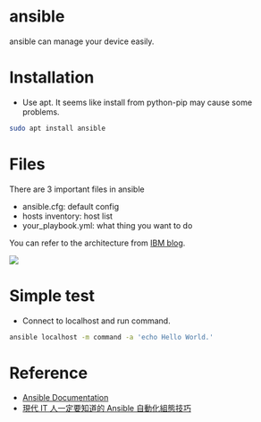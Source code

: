 # ansible

ansible can manage your device easily.

# Installation

* Use apt. It seems like install from python-pip may cause some problems.

```bash
sudo apt install ansible
```

# Files

There are 3 important files in ansible

* ansible.cfg: default config
* hosts inventory: host list
* your_playbook.yml: what thing you want to do

You can refer to the architecture from [IBM blog](https://www.ibm.com/cloud/blog/end-to-end-application-provisioning-with-ansible-and-terraform).

![](https://1.cms.s81c.com/sites/default/files/2018-11-22/Ansible_ov.png)

# Simple test

* Connect to localhost and run command.

```bash
ansible localhost -m command -a 'echo Hello World.'
```

# Reference

* [Ansible Documentation](https://docs.ansible.com/ansible/latest/index.html)
* [現代 IT 人一定要知道的 Ansible 自動化組態技巧](https://chusiang.gitbooks.io/automate-with-ansible/content/)
